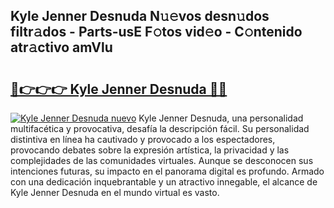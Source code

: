 ## Kyle Jenner Desnuda N𝚞𝚎vos desn𝚞dos filtr𝚊dos - Parts-usE F𝚘tos vid𝚎o - C𝚘ntenido atr𝚊ctivo amVlu

# <h2><a href="http://mb6ov6a.tromn.icu/?c=Kyle+Jenner+Desnuda">🔗👉👉👉 Kyle Jenner Desnuda 🔗🔗</a></h2>

[![Kyle Jenner Desnuda nuevo](https://i.imgur.com/pEAQMta.gif)](http://mb6ov6a.tromn.icu/?c=Kyle+Jenner+Desnuda)
Kyle Jenner Desnuda, una personalidad multifacética y provocativa, desafía la descripción fácil. Su personalidad distintiva en línea ha cautivado y provocado a los espectadores, provocando debates sobre la expresión artística, la privacidad y las complejidades de las comunidades virtuales. Aunque se desconocen sus intenciones futuras, su impacto en el panorama digital es profundo. Armado con una dedicación inquebrantable y un atractivo innegable, el alcance de Kyle Jenner Desnuda en el mundo virtual es vasto.
